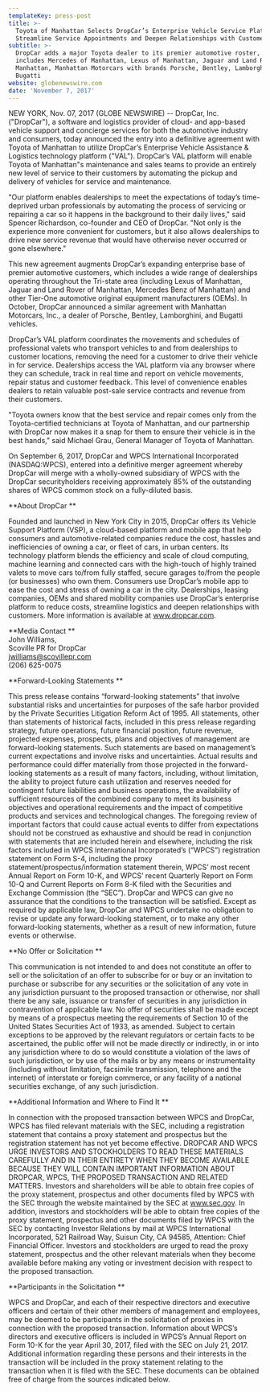```yaml
---
templateKey: press-post
title: >-
  Toyota of Manhattan Selects DropCar’s Enterprise Vehicle Service Platform to
  Streamline Service Appointments and Deepen Relationships with Customers
subtitle: >-
  DropCar adds a major Toyota dealer to its premier automotive roster, which now
  includes Mercedes of Manhattan, Lexus of Manhattan, Jaguar and Land Rover of
  Manhattan, Manhattan Motorcars with brands Porsche, Bentley, Lamborghini and
  Bugatti
website: globenewswire.com
date: 'November 7, 2017'
---
```

NEW YORK, Nov. 07, 2017 (GLOBE NEWSWIRE) -- DropCar, Inc. ("DropCar"), a software and logistics provider of cloud- and app-based vehicle support and concierge services for both the automotive industry and consumers, today announced the entry into a definitive agreement with Toyota of Manhattan to utilize DropCar’s Enterprise Vehicle Assistance & Logistics technology platform ("VAL"). DropCar’s VAL platform will enable Toyota of Manhattan"s maintenance and sales teams to provide an entirely new level of service to their customers by automating the pickup and delivery of vehicles for service and maintenance.

"Our platform enables dealerships to meet the expectations of today’s time-deprived urban professionals by automating the process of servicing or repairing a car so it happens in the background to their daily lives," said Spencer Richardson, co-founder and CEO of DropCar. "Not only is the experience more convenient for customers, but it also allows dealerships to drive new service revenue that would have otherwise never occurred or gone elsewhere."

This new agreement augments DropCar’s expanding enterprise base of premier automotive customers, which includes a wide range of dealerships operating throughout the Tri-state area (including Lexus of Manhattan, Jaguar and Land Rover of Manhattan, Mercedes Benz of Manhattan) and other Tier-One automotive original equipment manufacturers (OEMs). In October, DropCar announced a similar agreement with Manhattan Motorcars, Inc., a dealer of Porsche, Bentley, Lamborghini, and Bugatti vehicles.

DropCar’s VAL platform coordinates the movements and schedules of professional valets who transport vehicles to and from dealerships to customer locations, removing the need for a customer to drive their vehicle in for service. Dealerships access the VAL platform via any browser where they can schedule, track in real time and report on vehicle movements, repair status and customer feedback. This level of convenience enables dealers to retain valuable post-sale service contracts and revenue from their customers.

"Toyota owners know that the best service and repair comes only from the Toyota-certified technicians at Toyota of Manhattan, and our partnership with DropCar now makes it a snap for them to ensure their vehicle is in the best hands," said Michael Grau, General Manager of Toyota of Manhattan.

On September 6, 2017, DropCar and WPCS International Incorporated (NASDAQ:WPCS), entered into a definitive merger agreement whereby DropCar will merge with a wholly-owned subsidiary of WPCS with the DropCar securityholders receiving approximately 85% of the outstanding shares of WPCS common stock on a fully-diluted basis.



**About DropCar
**

Founded and launched in New York City in 2015, DropCar offers its Vehicle Support Platform (VSP), a cloud-based platform and mobile app that help consumers and automotive-related companies reduce the cost, hassles and inefficiencies of owning a car, or fleet of cars, in urban centers. Its technology platform blends the efficiency and scale of cloud computing, machine learning and connected cars with the high-touch of highly trained valets to move cars to/from fully staffed, secure garages to/from the people (or businesses) who own them. Consumers use DropCar’s mobile app to ease the cost and stress of owning a car in the city. Dealerships, leasing companies, OEMs and shared mobility companies use DropCar’s enterprise platform to reduce costs, streamline logistics and deepen relationships with customers. More information is available at www.dropcar.com. 

**Media Contact
**\
John Williams, 
\
Scoville PR for DropCar
\
jwilliams@scovillepr.com\
(206) 625-0075 


**Forward-Looking Statements 
**

This press release contains “forward-looking statements” that involve substantial risks and uncertainties for purposes of the safe harbor provided by the Private Securities Litigation Reform Act of 1995. All statements, other than statements of historical facts, included in this press release regarding strategy, future operations, future financial position, future revenue, projected expenses, prospects, plans and objectives of management are forward-looking statements. Such statements are based on management’s current expectations and involve risks and uncertainties. Actual results and performance could differ materially from those projected in the forward-looking statements as a result of many factors, including, without limitation, the ability to project future cash utilization and reserves needed for contingent future liabilities and business operations, the availability of sufficient resources of the combined company to meet its business objectives and operational requirements and the impact of competitive products and services and technological changes. The foregoing review of important factors that could cause actual events to differ from expectations should not be construed as exhaustive and should be read in conjunction with statements that are included herein and elsewhere, including the risk factors included in WPCS International Incorporated’s (“WPCS”) registration statement on Form S-4, including the proxy statement/prospectus/information statement therein, WPCS’ most recent Annual Report on Form 10-K, and WPCS’ recent Quarterly Report on Form 10-Q and Current Reports on Form 8-K filed with the Securities and Exchange Commission (the “SEC”). DropCar and WPCS can give no assurance that the conditions to the transaction will be satisfied. Except as required by applicable law, DropCar and WPCS undertake no obligation to revise or update any forward-looking statement, or to make any other forward-looking statements, whether as a result of new information, future events or otherwise. 

**No Offer or Solicitation 
**

This communication is not intended to and does not constitute an offer to sell or the solicitation of an offer to subscribe for or buy or an invitation to purchase or subscribe for any securities or the solicitation of any vote in any jurisdiction pursuant to the proposed transaction or otherwise, nor shall there be any sale, issuance or transfer of securities in any jurisdiction in contravention of applicable law. No offer of securities shall be made except by means of a prospectus meeting the requirements of Section 10 of the United States Securities Act of 1933, as amended. Subject to certain exceptions to be approved by the relevant regulators or certain facts to be ascertained, the public offer will not be made directly or indirectly, in or into any jurisdiction where to do so would constitute a violation of the laws of such jurisdiction, or by use of the mails or by any means or instrumentality (including without limitation, facsimile transmission, telephone and the internet) of interstate or foreign commerce, or any facility of a national securities exchange, of any such jurisdiction. 

**Additional Information and Where to Find It 
**

In connection with the proposed transaction between WPCS and DropCar, WPCS has filed relevant materials with the SEC, including a registration statement that contains a proxy statement and prospectus but the registration statement has not yet become effective. DROPCAR AND WPCS URGE INVESTORS AND STOCKHOLDERS TO READ THESE MATERIALS CAREFULLY AND IN THEIR ENTIRETY WHEN THEY BECOME AVAILABLE BECAUSE THEY WILL CONTAIN IMPORTANT INFORMATION ABOUT DROPCAR, WPCS, THE PROPOSED TRANSACTION AND RELATED MATTERS. Investors and shareholders will be able to obtain free copies of the proxy statement, prospectus and other documents filed by WPCS with the SEC through the website maintained by the SEC at www.sec.gov. In addition, investors and stockholders will be able to obtain free copies of the proxy statement, prospectus and other documents filed by WPCS with the SEC by contacting Investor Relations by mail at WPCS International Incorporated, 521 Railroad Way, Suisun City, CA 94585, Attention: Chief Financial Officer. Investors and stockholders are urged to read the proxy statement, prospectus and the other relevant materials when they become available before making any voting or investment decision with respect to the proposed transaction. 

**Participants in the Solicitation 
**

WPCS and DropCar, and each of their respective directors and executive officers and certain of their other members of management and employees, may be deemed to be participants in the solicitation of proxies in connection with the proposed transaction. Information about WPCS’s directors and executive officers is included in WPCS’s Annual Report on Form 10-K for the year April 30, 2017, filed with the SEC on July 21, 2017. Additional information regarding these persons and their interests in the transaction will be included in the proxy statement relating to the transaction when it is filed with the SEC. These documents can be obtained free of charge from the sources indicated below.
